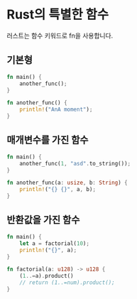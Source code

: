 # Rust의 특별한 함수

러스트는 함수 키워드로 fn을 사용합니다.

## 기본형

```rust
fn main() {
    another_func();
}

fn another_func() {
    println!("AnA moment");
}
```

## 매개변수를 가진 함수

```rust
fn main() {
    another_func(1, "asd".to_string());
}

fn another_func(a: usize, b: String) {
    println!("{} {}", a, b);
}
```

## 반환값을 가진 함수

```rust
fn main() {
    let a = factorial(10);
    println!("{}", a);
}

fn factorial(a: u128) -> u128 {
    (1..=a).product()
    // return (1..=num).product();
}
```
